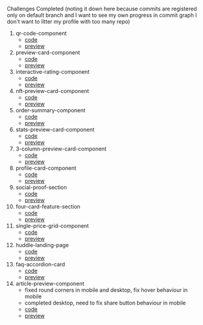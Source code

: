 Challenges Completed (noting it down here because commits are registered only on default branch and I want to see my own progress in commit graph I don't want to litter my profile with too many repo)
1. qr-code-component
    - [code](https://github.com/parthmanhas/frontend-mentor/tree/qr-code-component)
    - [preview](https://marvelous-malasada-b44c6e.netlify.app/)
2. preview-card-component
    - [code](https://github.com/parthmanhas/frontend-mentor/tree/preview-card-component)
    - [preview](https://spiffy-cuchufli-ee2271.netlify.app/)
3. interactive-rating-component
    - [code](https://github.com/parthmanhas/frontend-mentor/tree/interactive-rating-component)
    - [preview](https://deploy-preview-1--strong-sfogliatella-18183c.netlify.app/)
4. nft-preview-card-component
    - [code](https://github.com/parthmanhas/frontend-mentor/tree/nft-preview-card-component)
    - [preview](https://bright-biscochitos-5c6e80.netlify.app/)
5. order-summary-component
    - [code](https://github.com/parthmanhas/frontend-mentor/tree/order-summary-component)
    - [preview](https://fantastic-daffodil-bb8969.netlify.app/)
6. stats-preview-card-component
    - [code](https://github.com/parthmanhas/frontend-mentor/tree/stats-preview-card-component)
    - [preview](https://fastidious-rugelach-ee23fb.netlify.app/)
7. 3-column-preview-card-component
    - [code](https://github.com/parthmanhas/frontend-mentor/tree/3-column-preview-card-component)
    - [preview](https://visionary-bienenstitch-a8e8a7.netlify.app)
8. profile-card-component
    - [code](https://github.com/parthmanhas/frontend-mentor/tree/profile-card-component)
    - [preview](https://jovial-alpaca-fe3638.netlify.app/)
9. social-proof-section
    - [code](https://github.com/parthmanhas/frontend-mentor/tree/social-proof-section)
    - [preview](https://quiet-pasca-9c2d2c.netlify.app/)
10. four-card-feature-section
    - [code](https://github.com/parthmanhas/frontend-mentor/tree/four-card-feature-section)
    - [preview](https://resplendent-daifuku-6e0111.netlify.app/)
11. single-price-grid-component
    - [code](https://github.com/parthmanhas/frontend-mentor/tree/single-price-grid-component)
    - [preview](https://effulgent-sorbet-fceb57.netlify.app/)
12. huddle-landing-page
    - [code](https://github.com/parthmanhas/frontend-mentor/tree/huddle-landing-page)
    - [preview](https://majestic-semolina-7f42b2.netlify.app/)
13. faq-accordion-card
    - [code](https://github.com/parthmanhas/frontend-mentor/tree/faq-accordion-card)
    - [preview](https://delicate-chaja-4bddc4.netlify.app/)
14. article-preview-component
    - fixed round corners in mobile and desktop, fix hover behaviour in mobile
    - completed desktop, need to fix share button behaviour in mobile
    - [code](https://github.com/parthmanhas/frontend-mentor/tree/article-preview-component)
    - [preview](https://resplendent-marzipan-4d09b7.netlify.app/)



    